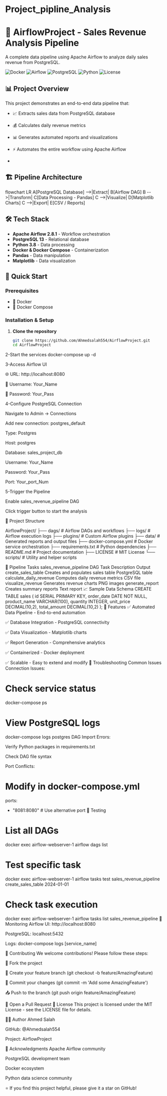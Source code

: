 # Project_pipline_Analysis
# 🚀 AirflowProject - Sales Revenue Analysis Pipeline

A complete data pipeline using Apache Airflow to analyze daily sales revenue from PostgreSQL.

![Docker](https://img.shields.io/badge/Docker-Enabled-2496ED?logo=docker)
![Airflow](https://img.shields.io/badge/Apache-Airflow-017CEE?logo=apacheairflow)
![PostgreSQL](https://img.shields.io/badge/PostgreSQL-13-336791?logo=postgresql)
![Python](https://img.shields.io/badge/Python-3.8-3776AB?logo=python)
![License](https://img.shields.io/badge/License-MIT-green)

## 📊 Project Overview

This project demonstrates an end-to-end data pipeline that:
- 📈 Extracts sales data from PostgreSQL database
- 💰 Calculates daily revenue metrics
- 📊 Generates automated reports and visualizations
- ⚡ Automates the entire workflow using Apache Airflow

- 
## 🏗️ Pipeline Architecture
flowchart LR
    A[PostgreSQL Database] -->|Extract| B[Airflow DAG]
    B -->|Transform| C[Data Processing - Pandas]
    C -->|Visualize| D[Matplotlib Charts]
    C -->|Export| E[CSV / Reports]

## 🛠️ Tech Stack

- **Apache Airflow 2.8.1** - Workflow orchestration
- **PostgreSQL 13** - Relational database
- **Python 3.8** - Data processing
- **Docker & Docker Compose** - Containerization
- **Pandas** - Data manipulation
- **Matplotlib** - Data visualization

## 🚀 Quick Start

### Prerequisites
- 🐳 Docker
- 🐳 Docker Compose

### Installation & Setup

1. **Clone the repository**
   ```bash
   git clone https://github.com/Ahmedsalah554/AirflowProject.git
   cd AirflowProject
2-Start the services
 docker-compose up -d

 3-Access Airflow UI

 🌐 URL: http://localhost:8080

 👤 Username: Your_Name

 🔑 Password: Your_Pass

4-Configure PostgreSQL Connection

 Navigate to Admin → Connections 

 Add new connection: postgres_default

 Type: Postgres

 Host: postgres

 Database: sales_project_db

 Username: Your_Name

 Password: Your_Pass

 Port: Your_port_Num

5-Trigger the Pipeline

 Enable sales_revenue_pipeline DAG

 Click trigger button to start the analysis

📁 Project Structure


AirflowProject/
├── dags/                    # Airflow DAGs and workflows
├── logs/                    # Airflow execution logs
├── plugins/                 # Custom Airflow plugins
├── data/                    # Generated reports and output files
├── docker-compose.yml       # Docker service orchestration
├── requirements.txt         # Python dependencies
├── README.md                # Project documentation
├── LICENSE                  # MIT License
└── scripts/                 # Utility and helper scripts



🔧 Pipeline Tasks
sales_revenue_pipeline DAG
Task	Description	Output
create_sales_table	Creates and populates sales table	PostgreSQL table
calculate_daily_revenue	Computes daily revenue metrics	CSV file
visualize_revenue	Generates revenue charts	PNG images
generate_report	Creates summary reports	Text report
📈 Sample Data Schema
CREATE TABLE sales (
    id SERIAL PRIMARY KEY,
    order_date DATE NOT NULL,
    product_name VARCHAR(100),
    quantity INTEGER,
    unit_price DECIMAL(10,2),
    total_amount DECIMAL(10,2)
);
🎯 Features
✅ Automated Data Pipeline - End-to-end automation

✅ Database Integration - PostgreSQL connectivity

✅ Data Visualization - Matplotlib charts

✅ Report Generation - Comprehensive analytics

✅ Containerized - Docker deployment

✅ Scalable - Easy to extend and modify
🐛 Troubleshooting
Common Issues
Connection Issues:
# Check service status
docker-compose ps

# View PostgreSQL logs
docker-compose logs postgres
DAG Import Errors:

Verify Python packages in requirements.txt

Check DAG file syntax

Port Conflicts:
# Modify in docker-compose.yml
ports:
  - "8081:8080"  # Use alternative port
  🧪 Testing
  # List all DAGs
docker exec airflow-webserver-1 airflow dags list

# Test specific task
docker exec airflow-webserver-1 airflow tasks test sales_revenue_pipeline create_sales_table 2024-01-01

# Check task execution
docker exec airflow-webserver-1 airflow tasks list sales_revenue_pipeline
🔄 Monitoring
Airflow UI: http://localhost:8080

PostgreSQL: localhost:5432

Logs: docker-compose logs [service_name]

🤝 Contributing
We welcome contributions! Please follow these steps:

🍴 Fork the project

🌿 Create your feature branch (git checkout -b feature/AmazingFeature)

💾 Commit your changes (git commit -m 'Add some AmazingFeature')

📤 Push to the branch (git push origin feature/AmazingFeature)

🔔 Open a Pull Request
📄 License
This project is licensed under the MIT License - see the LICENSE file for details.

👨‍💻 Author
Ahmed Salah

GitHub: @Ahmedsalah554

Project: AirflowProject

🙏 Acknowledgments
Apache Airflow community

PostgreSQL development team

Docker ecosystem

Python data science community

⭐ If you find this project helpful, please give it a star on GitHub!
